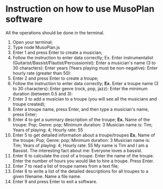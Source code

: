 # Instruction on how to use MusoPlan software

All the operations should be done in the terminal.

1. Open your terminal;
2. Type node MusoPlan.js
3. Enter 1 and press Enter to create a musician;
4. Follow the instruction to enter data correctly;
Ex.
Enter instrumentalist (Guitarist/Bassist/Flautist/Percussionist):
Enter a musician's name (3 to 30 characters):
Enter years (Years playing must be non-negative):
Enter hourly rate (greater than 50):
5. Enter 2 and press Enter to create a troupe;
6. Follow the instruction to enter data correctly;
**Ex.**
Enter a troupe name (3 to 30 characters):
Enter genre (rock, pop, jazz):
Enter the minimum duration (between 0.5 and 3):
7. Enter 3 to add a musician to a troupe (you will see all the musicians and troupe created);
8. Enter a troupe name, press Enter, and 
then type a musician's name, press Enter;
9. Enter 4 to get a summary description of the troupe;
**Ex.**
Name of the troupe: Pop; Genre: pop; Minimum duration: 3
Musician name is: Tim; Years of playing: 4; Hourly rate: 55
10. Enter 5 to get detailed information about a troupe/troupes
**Ex.**
Name of the troupe: Pop; Genre: pop; Minimum duration: 3
Musician name is: Tim; Years of playing: 4; Hourly rate: 55
My name is Tim and I am a Bassist.
The interesting fact about me: Everyone loves a bassist.
11. Enter 6 to calculate the cost of a troupe. Enter the name of the troupe. Enter the number of hours you would like to hire a troupe. Press Enter.
12. Enter 7 to read a list of troupe names from a text file;
13. Enter 8 to write a list of the detailed descriptions for all troupes to a given filename. Name a file name.
14. Enter 9 and press Enter to exit a software.


